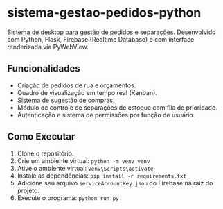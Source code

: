 # sistema-gestao-pedidos-python

Sistema de desktop para gestão de pedidos e separações. Desenvolvido com Python, Flask, Firebase (Realtime Database) e com interface renderizada via PyWebView.

## Funcionalidades

- Criação de pedidos de rua e orçamentos.
- Quadro de visualização em tempo real (Kanban).
- Sistema de sugestão de compras.
- Módulo de controle de separações de estoque com fila de prioridade.
- Autenticação e sistema de permissões por função de usuário.

## Como Executar

1. Clone o repositório.
2. Crie um ambiente virtual: `python -m venv venv`
3. Ative o ambiente virtual: `venv\Scripts\activate`
4. Instale as dependências: `pip install -r requirements.txt`
5. Adicione seu arquivo `serviceAccountKey.json` do Firebase na raiz do projeto.
6. Execute o programa: `python run.py`